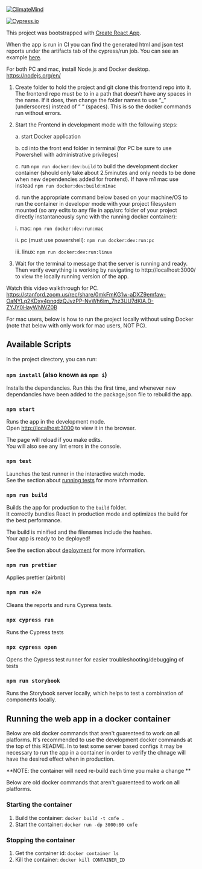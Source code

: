 [![ClimateMind](https://circleci.com/gh/ClimateMind/climatemind-frontend.svg?style=shield)](https://app.circleci.com/pipelines/github/ClimateMind/climatemind-frontend)

[![Cypress.io](https://img.shields.io/badge/tested%20with-Cypress-04C38E.svg)](https://www.cypress.io/)

This project was bootstrapped with [Create React App](https://github.com/facebook/create-react-app).

When the app is run in CI you can find the generated html and json test reports under the artifacts tab of the cypress/run job. You can see an example [here](https://app.circleci.com/pipelines/github/ClimateMind/climatemind-frontend/49/workflows/5e45de72-5568-400a-bd68-556d8690314a/jobs/141/artifacts).

For both PC and mac, install Node.js and Docker desktop. https://nodejs.org/en/

1. Create folder to hold the project and git clone this frontend repo into it. The frontend repo must be to in a path that doesn’t have any spaces in the name. If it does, then change the folder names to use “\_” (underscores) instead of “ “ (spaces). This is so the docker commands run without errors.

2. Start the Frontend in development mode with the following steps:

   a. start Docker application

   b. cd into the front end folder in terminal (for PC be sure to use Powershell with administrative privileges)

   c. run `npm run docker:dev:build` to build the development docker container (should only take about 2.5minutes and only needs to be done when new dependencies added for frontend). If have m1 mac use instead `npm run docker:dev:build:m1mac`

   d. run the appropriate command below based on your machine/OS to run the container in developer mode with your project filesystem mounted (so any edits to any file in app/src folder of your project directly instantaneously sync with the running docker container):

   i. mac: `npm run docker:dev:run:mac`

   ii. pc (must use powershell): `npm run docker:dev:run:pc`

   iii. linux: `npm run docker:dev:run:linux`

3. Wait for the terminal to message that the server is running and ready. Then verify everything is working by navigating to http://localhost:3000/ to view the locally running version of the app.

Watch this video walkthrough for PC. https://stanford.zoom.us/rec/share/0mkFmKG1w-aDXZ9emfaw-OaNYLq2KDxy4pnqdzQJvzPP-NvWh6im_7hz3UU7dKlA.D-ZYJY0HayWNWZ0B

For mac users, below is how to run the project locally without using Docker (note that below with only work for mac users, NOT PC).

## Available Scripts

In the project directory, you can run:

### `npm install` (also known as `npm i`)

Installs the dependancies. Run this the first time, and whenever new dependancies have been added to the package.json file to rebuild the app.<br />

### `npm start`

Runs the app in the development mode.<br />
Open [http://localhost:3000](http://localhost:3000) to view it in the browser.

The page will reload if you make edits.<br />
You will also see any lint errors in the console.

### `npm test`

Launches the test runner in the interactive watch mode.<br />
See the section about [running tests](https://facebook.github.io/create-react-app/docs/running-tests) for more information.

### `npm run build`

Builds the app for production to the `build` folder.<br />
It correctly bundles React in production mode and optimizes the build for the best performance.

The build is minified and the filenames include the hashes.<br />
Your app is ready to be deployed!

See the section about [deployment](https://facebook.github.io/create-react-app/docs/deployment) for more information.

### `npm run prettier`

Applies prettier (airbnb)

### `npm run e2e`

Cleans the reports and runs Cypress tests.

### `npx cypress run`

Runs the Cypress tests

### `npx cypress open`

Opens the Cypress test runner for easier troubleshooting/debugging of tests

### `npm run storybook`

Runs the Storybook server locally, which helps to test a combination of components locally.

## Running the web app in a docker container

Below are old docker commands that aren't guarenteed to work on all platforms. It's recommended to use the development docker commands at the top of this README.
In to test some server based configs it may be necessary to run the app in a container in order to verify the chnage will have the desired effect when in production.

**NOTE: the container will need re-build each time you make a change **

Below are old docker commands that aren't guarenteed to work on all platforms.

### Starting the container

1. Build the container: `docker build -t cmfe .`
2. Start the container: `docker run -dp 3000:80 cmfe`

### Stopping the container

1. Get the container id: `docker container ls`
2. Kill the container: `docker kill CONTAINER_ID`
